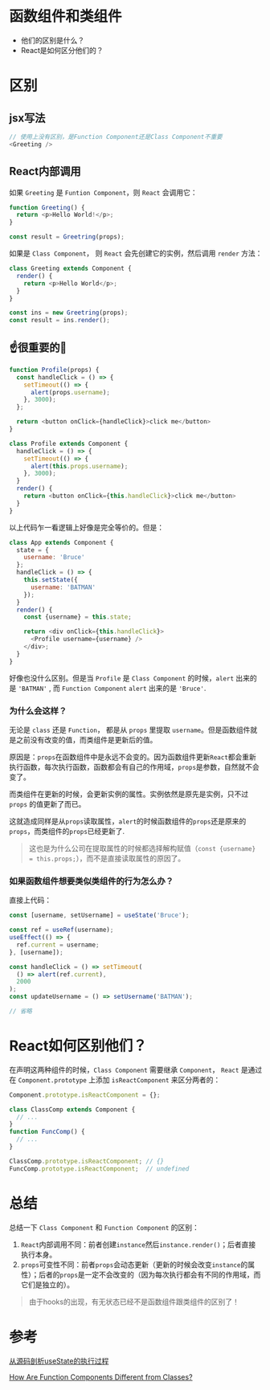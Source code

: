 # 函数组件和类组件
+ 他们的区别是什么？
+ React是如何区分他们的？

# 区别
## jsx写法
```js
// 使用上没有区别，是Function Component还是Class Component不重要
<Greeting />
```
## React内部调用
如果 `Greeting` 是 `Funtion Component`，则 `React` 会调用它：
```js
function Greeting() {
  return <p>Hello World!</p>;
}

const result = Greetring(props);
```

如果是 `Class Component`， 则 `React` 会先创建它的实例，然后调用 `render` 方法：
```js
class Greeting extends Component {
  render() {
    return <p>Hello World</p>;
  }
}

const ins = new Greetring(props);
const result = ins.render();
```
## ☝️很重要的🌰
```js
function Profile(props) {
  const handleClick = () => {
    setTimeout(() => {
      alert(props.username);
    }, 3000);
  };

  return <button onClick={handleClick}>click me</button>
}

class Profile extends Component {
  handleClick = () => {
    setTimeout(() => {
      alert(this.props.username);
    }, 3000);
  }
  render() {
    return <button onClick={this.handleClick}>click me</button>
  }
}
```
以上代码乍一看逻辑上好像是完全等价的。但是：
```js
class App extends Component {
  state = {
    username: 'Bruce'
  };
  handleClick = () => {
    this.setState({
      username: 'BATMAN'
    });
  }
  render() {
    const {username} = this.state;

    return <div onClick={this.handleClick}>
      <Profile username={username} />
    </div>;
  }
}
```
好像也没什么区别。但是当 `Profile` 是 `Class Component` 的时候，`alert` 出来的是 `'BATMAN'` , 而 `Function Component` `alert` 出来的是 `'Bruce'`.

### 为什么会这样？

无论是 `class` 还是 `Function`， 都是从 `props` 里提取 `username`。但是函数组件就是之前没有改变的值，而类组件是更新后的值。

原因是：`props`在函数组件中是永远不会变的。因为函数组件更新`React`都会重新执行函数，每次执行函数，函数都会有自己的作用域，`props`是参数，自然就不会变了。

而类组件在更新的时候，会更新实例的属性。实例依然是原先是实例，只不过`props` 的值更新了而已。

这就造成同样是从`props`读取属性，`alert`的时候函数组件的`props`还是原来的`props`，而类组件的`props`已经更新了.
> 这也是为什么公司在提取属性的时候都选择解构赋值（`const {username} = this.props;`），而不是直接读取属性的原因了。

### 如果函数组件想要类似类组件的行为怎么办？
直接上代码：
```js
const [username, setUsername] = useState('Bruce');

const ref = useRef(username);
useEffect(() => {
  ref.current = username;
}, [username]);

const handleClick = () => setTimeout(
  () => alert(ref.current),
  2000
);
const updateUsername = () => setUsername('BATMAN');

// 省略
```

# React如何区别他们？
在声明这两种组件的时候，`Class Component` 需要继承 `Component`， `React` 是通过在 `Component.prototype` 上添加 `isReactComponent` 来区分两者的：
```js
Component.prototype.isReactComponent = {};

class ClassComp extends Component {
  // ...
}
function FuncComp() {
  // ...
}

ClassComp.prototype.isReactComponent; // {}
FuncComp.prototype.isReactComponent;  // undefined
```

# 总结
总结一下 `Class Component` 和 `Function Component` 的区别：
1. `React`内部调用不同：前者创建`instance`然后`instance.render()`；后者直接执行本身。
2. `props`可变性不同：前者`props`会动态更新（更新的时候会改变`instance`的属性）；后者的`props`是一定不会改变的（因为每次执行都会有不同的作用域，而它们是独立的）。

> 由于hooks的出现，有无状态已经不是函数组件跟类组件的区别了！

# 参考
[从源码剖析useState的执行过程](https://juejin.im/post/5cc809d2f265da036c579620)

[How Are Function Components Different from Classes?](https://overreacted.io/how-are-function-components-different-from-classes/)